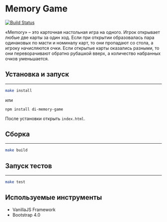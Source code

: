 # Memory Game
[![Build Status](https://travis-ci.org/dicodingru/memory-game.svg?branch=master)](https://travis-ci.org/dicodingru/memory-game)

«Memory» – это карточная настольная игра на одного. Игрок открывает любые две карты за один ход. Если при открытии образовалась пара одинаковых по масти и номиналу карт, то они пропадают со стола, а игроку начисляются очки. Если открытые карты оказались разными, то они переворачивают обратно рубашкой вверх, а количество набранных очков уменьшается.

## Установка и запуск
---

```bash
make install
```

или

```
npm install di-memory-game
```

После установки открыть `index.html`.

## Сборка
---

```bash
make build
```

## Запуск тестов
---

```bash
make test
```

## Используемые инструменты

- VanillaJS Framework
- Bootstrap 4.0
